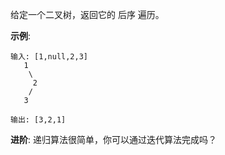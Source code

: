 给定一个二叉树，返回它的 后序 遍历。

**示例**:
```
输入: [1,null,2,3]
   1
    \
     2
    /
   3

输出: [3,2,1]
```
**进阶**: 递归算法很简单，你可以通过迭代算法完成吗？
